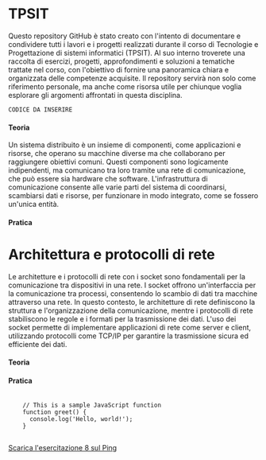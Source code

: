 # TPSIT
<!DOCTYPE html>
<html lang="en">
<head>
    <meta charset="UTF-8">
    <meta name="viewport" content="width=device-width, initial-scale=1.0">
    <title>Introduzione</title>
    <p>Questo repository GitHub è stato creato con l'intento di documentare e condividere tutti i lavori e i progetti realizzati durante il corso di Tecnologie e Progettazione di sistemi informatici (TPSIT). Al suo interno troverete una raccolta di esercizi, progetti, approfondimenti e soluzioni a tematiche trattate nel corso, con l'obiettivo di fornire una panoramica chiara e organizzata delle competenze acquisite. Il repository servirà non solo come riferimento personale, ma anche come risorsa utile per chiunque voglia esplorare gli argomenti affrontati in questa disciplina.</p>
</head>
<body>

    
    CODICE DA INSERIRE
    
  <h4>Teoria</h4>
    <p>Un sistema distribuito è un insieme di componenti, come applicazioni e risorse, che operano su macchine diverse ma che collaborano per raggiungere obiettivi comuni. Questi componenti sono logicamente indipendenti, ma comunicano tra loro tramite una rete di comunicazione, che può essere sia hardware che software. L'infrastruttura di comunicazione consente alle varie parti del sistema di coordinarsi, scambiarsi dati e risorse, per funzionare in modo integrato, come se fossero un'unica entità. </p>

 <h4>Pratica</h4>
 
 <h1>Architettura e protocolli di rete</h1>
 <p>Le architetture e i protocolli di rete con i socket sono fondamentali per la comunicazione tra dispositivi in una rete. I socket offrono un'interfaccia per la comunicazione tra processi, consentendo lo scambio di dati tra macchine attraverso una rete. In questo contesto, le architetture di rete definiscono la struttura e l'organizzazione della comunicazione, mentre i protocolli di rete stabiliscono le regole e i formati per la trasmissione dei dati. L'uso dei socket permette di implementare applicazioni di rete come server e client, utilizzando protocolli come TCP/IP per garantire la trasmissione sicura ed efficiente dei dati.</p>
    <h4>Teoria</h4>

<h4>Pratica</h4>

<pre>
  <code>
    // This is a sample JavaScript function
    function greet() {
      console.log('Hello, world!');
    }
  </code>
</pre>


<a href="https://drive.google.com/file/d/1xnVUrx3gVwb--XEDBk1zyh_6e1QdFBht/view" >
Scarica l'esercitazione 8 sul Ping
</a>
</body>

</html>
